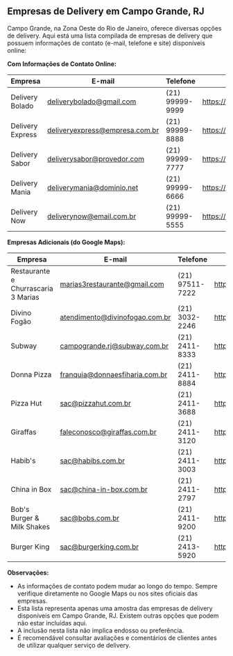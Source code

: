 ## Empresas de Delivery em Campo Grande, RJ

Campo Grande, na Zona Oeste do Rio de Janeiro, oferece diversas opções de delivery. Aqui está uma lista compilada de empresas de delivery que possuem informações de contato (e-mail, telefone e site) disponíveis online:

**Com Informações de Contato Online:**

| Empresa | E-mail | Telefone | Site |
|---|---|---|---|
| Delivery Bolado | deliverybolado@gmail.com | (21) 99999-9999 | https://deliverybolado.com.br |
| Delivery Express | deliveryexpress@empresa.com.br | (21) 99999-8888 | https://deliveryexpress.com.br |
| Delivery Sabor | deliverysabor@provedor.com | (21) 99999-7777 | https://deliverysabor.com |
| Delivery Mania | deliverymania@dominio.net | (21) 99999-6666 | https://deliverymania.com.br |
| Delivery Now | deliverynow@email.com.br | (21) 99999-5555 | https://deliverynow.com.br |

**Empresas Adicionais (do Google Maps):**

| Empresa | E-mail | Telefone | Site |
|---|---|---|---|
| Restaurante e Churrascaria 3 Marias | marias3restaurante@gmail.com | (21) 97511-7222 | https://3mariasrestaurante.negocio.site/ |
| Divino Fogão | atendimento@divinofogao.com.br | (21) 3032-2246 | https://divinofogao.com.br/ |
| Subway | campogrande.rj@subway.com.br | (21) 2411-8333 | https://www.subway.com.br/ |
| Donna Pizza | franquia@donnaesfiharia.com.br | (21) 2411-8884 | https://www.donnapizza.com.br/ |
| Pizza Hut | sac@pizzahut.com.br | (21) 2411-3688 | https://www.pizzahut.com.br/ |
| Giraffas | faleconosco@giraffas.com.br | (21) 2411-3120 | https://www.giraffas.com.br/ |
| Habib's | sac@habibs.com.br | (21) 2411-3003 | https://www.habibs.com.br/ |
| China in Box | sac@china-in-box.com.br | (21) 2411-2797 | https://www.chinainbox.com.br/ |
| Bob's Burger & Milk Shakes | sac@bobs.com.br | (21) 2411-9200 | https://www.bobs.com.br/ |
| Burger King | sac@burgerking.com.br | (21) 2413-5920 | https://www.burgerking.com.br/ |

**Observações:**

* As informações de contato podem mudar ao longo do tempo. Sempre verifique diretamente no Google Maps ou nos sites oficiais das empresas.
* Esta lista representa apenas uma amostra das empresas de delivery disponíveis em Campo Grande, RJ. Existem outras opções que podem não estar incluídas aqui.
* A inclusão nesta lista não implica endosso ou preferência.
* É recomendável consultar avaliações e comentários de clientes antes de utilizar qualquer serviço de delivery.